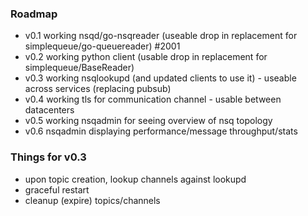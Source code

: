 
### Roadmap

 * v0.1 working nsqd/go-nsqreader (useable drop in replacement for simplequeue/go-queuereader) #2001
 * v0.2 working python client (usable drop in replacement for simplequeue/BaseReader)
 * v0.3 working nsqlookupd (and updated clients to use it) - useable across services (replacing pubsub)
 * v0.4 working tls for communication channel - usable between datacenters
 * v0.5 working nsqadmin for seeing overview of nsq topology
 * v0.6 nsqadmin displaying performance/message throughput/stats

### Things for v0.3

 * upon topic creation, lookup channels against lookupd
 * graceful restart
 * cleanup (expire) topics/channels
